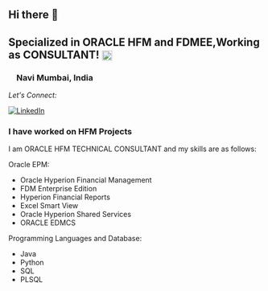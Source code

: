 ## Hi there 👋

## Specialized in ORACLE HFM and FDMEE,Working as CONSULTANT! <img src="https://media.giphy.com/media/QTmfvHGklosY1ha87W/giphy.gif" width="20" align="center">

### <img src="https://media.giphy.com/media/lOfSzpPeMb9gF2OJ5O/giphy.gif" width="12" align="center"> Navi Mumbai, India

<div align="left">

<i>Let's Connect:</i><br>

<a href="https://www.linkedin.com/in/kallappa-tippanagoudra-go-bit-by-bit/" target="_blank"><img src="https://img.shields.io/badge/LinkedIn-%230077B5.svg?&style=flat-square&logo=linkedin&logoColor=white" alt="LinkedIn"></a>



</div>

### I have worked on HFM Projects

I am ORACLE HFM TECHNICAL CONSULTANT and my skills are as follows:


  Oracle EPM:

  - Oracle Hyperion Financial Management
  - FDM Enterprise Edition
  - Hyperion Financial Reports
  - Excel Smart View
  - Oracle Hyperion Shared Services
  - ORACLE EDMCS

  Programming Languages and Database:

  - Java
  - Python
  - SQL
  - PLSQL


